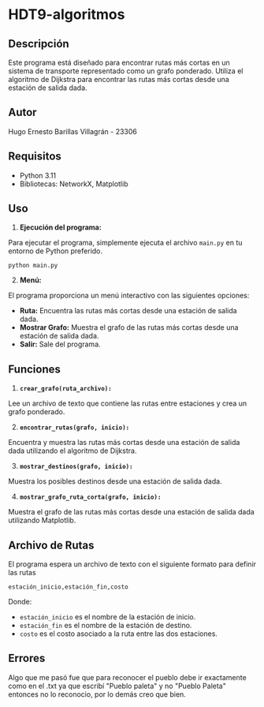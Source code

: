 # HDT9-algoritmos
## Descripción

Este programa está diseñado para encontrar rutas más cortas en un sistema de transporte representado como un grafo ponderado. Utiliza el algoritmo de Dijkstra para encontrar las rutas más cortas desde una estación de salida dada.

## Autor

Hugo Ernesto Barillas Villagrán - 23306

## Requisitos

- Python 3.11
- Bibliotecas: NetworkX, Matplotlib

## Uso

1. **Ejecución del programa:**
  
  Para ejecutar el programa, simplemente ejecuta el archivo `main.py` en tu entorno de Python preferido.
  
  `python main.py`
  
2. **Menú:**
  
  El programa proporciona un menú interactivo con las siguientes opciones:
  
  - **Ruta:** Encuentra las rutas más cortas desde una estación de salida dada.
  - **Mostrar Grafo:** Muestra el grafo de las rutas más cortas desde una estación de salida dada.
  - **Salir:** Sale del programa.

## Funciones

1. **`crear_grafo(ruta_archivo):`**
  
  Lee un archivo de texto que contiene las rutas entre estaciones y crea un grafo ponderado.
  
2. **`encontrar_rutas(grafo, inicio):`**
  
  Encuentra y muestra las rutas más cortas desde una estación de salida dada utilizando el algoritmo de Dijkstra.
  
3. **`mostrar_destinos(grafo, inicio):`**
  
  Muestra los posibles destinos desde una estación de salida dada.
  
4. **`mostrar_grafo_ruta_corta(grafo, inicio):`**
  
  Muestra el grafo de las rutas más cortas desde una estación de salida dada utilizando Matplotlib.
  

## Archivo de Rutas

El programa espera un archivo de texto con el siguiente formato para definir las rutas

`estación_inicio,estación_fin,costo`

Donde:

- `estación_inicio` es el nombre de la estación de inicio.
- `estación_fin` es el nombre de la estación de destino.
- `costo` es el costo asociado a la ruta entre las dos estaciones.

## Errores
Algo que me pasó fue que para reconocer el pueblo debe ir exactamente como en el .txt ya que escribí "Pueblo paleta" y no "Pueblo Paleta" entonces no lo reconocio, por lo demás creo que bien.